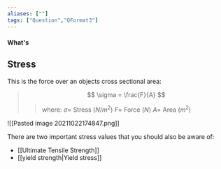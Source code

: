 ```yaml
---
aliases: [""]
tags: ["Question","QFormat3"]
---
```


#### What's
## Stress
This is the force over an objects cross sectional area:

> $$ \sigma = \frac{F}{A} $$ 
>> where:
>> $\sigma =$ Stress ($N/m^2$)
>> $F =$ Force ($N$)
>> $A =$ Area ($m^2$)

![[Pasted image 20211022174847.png]]

There are two important stress values that you should also be aware of:
- [[Ultimate Tensile Strength]]
- [[yield strength|Yield stress]]